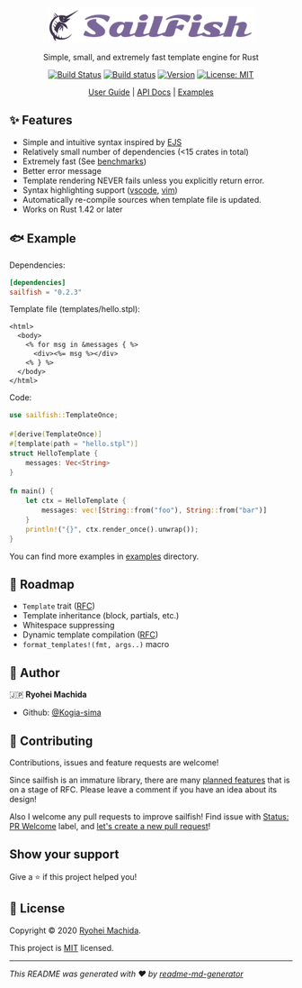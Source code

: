 <div align="center">

![SailFish](./resources/logo.png)

Simple, small, and extremely fast template engine for Rust

[![Build Status](https://travis-ci.org/Kogia-sima/sailfish.svg?branch=master)](https://travis-ci.org/Kogia-sima/sailfish)
[![Build status](https://ci.appveyor.com/api/projects/status/fa3et4rft4dyvdn9/branch/master?svg=true)](https://ci.appveyor.com/project/Kogiasima/sailfish/branch/master)
[![Version](https://img.shields.io/crates/v/sailfish)](https://crates.io/crates/sailfish)
[![License: MIT](https://img.shields.io/badge/License-MIT-yellow.svg)](https://github.com/Kogia-sima/sailfish/blob/master/LICENSE)

[User Guide](https://sailfish.netlify.app/en/) | [API Docs](https://docs.rs/sailfish) | [Examples](./examples)

</div>

## ✨ Features

- Simple and intuitive syntax inspired by [EJS](https://ejs.co/)
- Relatively small number of dependencies (<15 crates in total)
- Extremely fast (See [benchmarks](./benches/README.md))
- Better error message
- Template rendering NEVER fails unless you explicitly return error.
- Syntax highlighting support ([vscode](./syntax/vscode), [vim](./syntax/vim))
- Automatically re-compile sources when template file is updated.
- Works on Rust 1.42 or later

## 🐟 Example

Dependencies:

```toml
[dependencies]
sailfish = "0.2.3"
```

Template file (templates/hello.stpl):

```erb
<html>
  <body>
    <% for msg in &messages { %>
      <div><%= msg %></div>
    <% } %>
  </body>
</html>
```

Code:

```rust
use sailfish::TemplateOnce;

#[derive(TemplateOnce)]
#[template(path = "hello.stpl")]
struct HelloTemplate {
    messages: Vec<String>
}

fn main() {
    let ctx = HelloTemplate {
        messages: vec![String::from("foo"), String::from("bar")]
    }
    println!("{}", ctx.render_once().unwrap());
}
```

You can find more examples in [examples](./examples) directory.

## 🐾 Roadmap

- `Template` trait ([RFC](https://github.com/Kogia-sima/sailfish/issues/3))
- Template inheritance (block, partials, etc.)
- Whitespace suppressing
- Dynamic template compilation ([RFC](https://github.com/Kogia-sima/sailfish/issues/1))
- `format_templates!(fmt, args..)` macro

## 👤 Author

🇯🇵 **Ryohei Machida**

* Github: [@Kogia-sima](https://github.com/Kogia-sima)

## 🤝 Contributing

Contributions, issues and feature requests are welcome!

Since sailfish is an immature library, there are many [planned features](https://github.com/Kogia-sima/sailfish/labels/Type%3A%20RFC) that is on a stage of RFC. Please leave a comment if you have an idea about its design!

Also I welcome any pull requests to improve sailfish! Find issue with [Status: PR Welcome](https://github.com/Kogia-sima/sailfish/issues?q=is%3Aissue+is%3Aopen+label%3A%22Status%3A+PR+Welcome%22) label, and [let's create a new pull request](https://github.com/Kogia-sima/sailfish/pulls)!

## Show your support

Give a ⭐️ if this project helped you!

## 📝 License

Copyright © 2020 [Ryohei Machida](https://github.com/Kogia-sima).

This project is [MIT](https://github.com/Kogia-sima/sailfish/blob/master/LICENSE) licensed.

***
_This README was generated with ❤️ by [readme-md-generator](https://github.com/kefranabg/readme-md-generator)_
